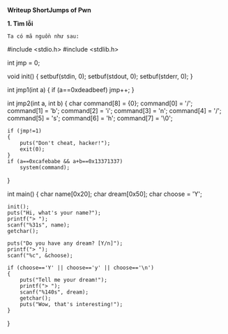 **Writeup ShortJumps of Pwn**

**1. Tìm lỗi**
    
    Ta có mã nguồn như sau:
    
    
#include <stdio.h>
#include <stdlib.h>

int jmp = 0;

void init()
{
	setbuf(stdin, 0);
	setbuf(stdout, 0);
	setbuf(stderr, 0);
}

int jmp1(int a)
{
	if (a==0xdeadbeef)
		jmp++;
}

int jmp2(int a, int b)
{
	char command[8] = {0};
	command[0] = '/';
	command[1] = 'b';
	command[2] = 'i';
	command[3] = 'n';
	command[4] = '/';
	command[5] = 's';
	command[6] = 'h';
	command[7] = '\0';

	if (jmp!=1)
	{
		puts("Don't cheat, hacker!");
		exit(0);
	}
	if (a==0xcafebabe && a+b==0x13371337)
		system(command);
}

int main()
{
	char name[0x20];
	char dream[0x50];
	char choose = 'Y';

	init();
	puts("Hi, what's your name?");
	printf("> ");
	scanf("%31s", name);
	getchar();

	puts("Do you have any dream? [Y/n]");
	printf("> ");
	scanf("%c", &choose);

	if (choose=='Y' || choose=='y' || choose=='\n')
	{
		puts("Tell me your dream!");
		printf("> ");
		scanf("%140s", dream);
		getchar();
		puts("Wow, that's interesting!");
	}
}



